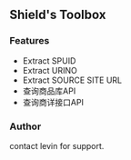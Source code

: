## Shield's Toolbox
### Features
- Extract SPUID
- Extract URINO
- Extract SOURCE SITE URL
- 查询商品库API
- 查询商详接口API

### Author
contact levin for support.
